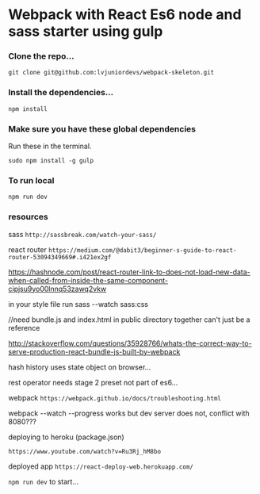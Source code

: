 # Webpack with React Es6 node and sass starter using gulp

### Clone the repo...

```git clone git@github.com:lvjuniordevs/webpack-skeleton.git```

### Install the dependencies...

```npm install```

### Make sure you have these global dependencies

Run these in the terminal.

```sudo npm install -g gulp```

### To run local

```npm run dev```

### resources

sass
```http://sassbreak.com/watch-your-sass/```

react router
```https://medium.com/@dabit3/beginner-s-guide-to-react-router-53094349669#.i421ex2gf```

https://hashnode.com/post/react-router-link-to-does-not-load-new-data-when-called-from-inside-the-same-component-cipjsu9yo00lnnq53zawq2vkw

in your style file run 
sass --watch sass:css

//need bundle.js and index.html in public directory together can't just be a reference

http://stackoverflow.com/questions/35928766/whats-the-correct-way-to-serve-production-react-bundle-js-built-by-webpack

hash history uses state object on browser...

rest operator needs stage 2 preset not part of es6...


webpack
```https://webpack.github.io/docs/troubleshooting.html```

webpack --watch --progress works but dev server does not, conflict with 8080???


deploying to heroku (package.json)


```https://www.youtube.com/watch?v=Ru3Rj_hM8bo```



deployed app ```https://react-deploy-web.herokuapp.com/```


```npm run dev``` to start...